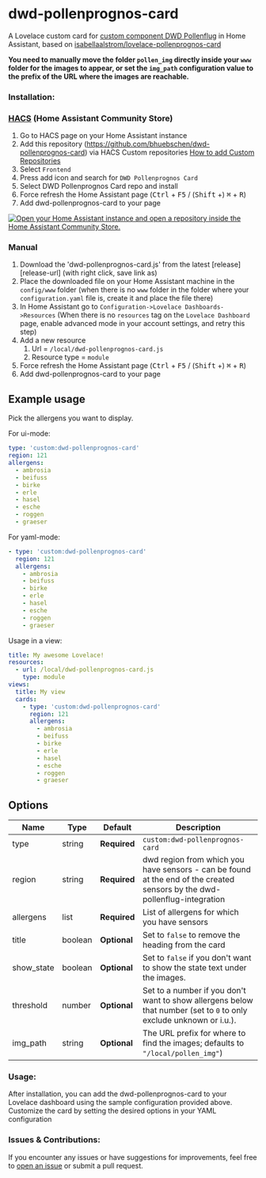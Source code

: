 # dwd-pollenprognos-card

A Lovelace custom card for [custom component DWD Pollenflug](https://github.com/mampfes/hacs_dwd_pollenflug) in Home Assistant, based on [isabellaalstrom/lovelace-pollenprognos-card](https://github.com/isabellaalstrom/lovelace-pollenprognos-card)

<b>You need to manually move the folder `pollen_img` directly inside your `www`
folder for the images to appear, or set the `img_path` configuration value to
the prefix of the URL where the images are reachable.</b>

### Installation:

### [HACS](hacs) (Home Assistant Community Store)

1. Go to HACS page on your Home Assistant instance
1. Add this repository (https://github.com/bhuebschen/dwd-pollenprognos-card) via HACS Custom repositories [How to add Custom Repositories](https://hacs.xyz/docs/faq/custom_repositories/)
1. Select `Frontend`
1. Press add icon and search for `DWD Pollenprognos Card`
1. Select DWD Pollenprognos Card repo and install
1. Force refresh the Home Assistant page (<kbd>Ctrl</kbd> + <kbd>F5</kbd> / (<kbd>Shift</kbd> +) <kbd>⌘</kbd> + <kbd>R</kbd>)
1. Add dwd-pollenprognos-card to your page

[![Open your Home Assistant instance and open a repository inside the Home Assistant Community Store.](https://my.home-assistant.io/badges/hacs_repository.svg)](https://my.home-assistant.io/redirect/hacs_repository/?owner=bhuebschen&repository=dwd-pollenprognos-card&category=plugin)

### Manual

1. Download the 'dwd-pollenprognos-card.js' from the latest [release][release-url] (with right click, save link as)
1. Place the downloaded file on your Home Assistant machine in the `config/www` folder (when there is no `www` folder in the folder where your `configuration.yaml` file is, create it and place the file there)
1. In Home Assistant go to `Configuration->Lovelace Dashboards->Resources` (When there is no `resources` tag on the `Lovelace Dashboard` page, enable advanced mode in your account settings, and retry this step)
1. Add a new resource
   1. Url = `/local/dwd-pollenprognos-card.js`
   1. Resource type = `module`
1. Force refresh the Home Assistant page (<kbd>Ctrl</kbd> + <kbd>F5</kbd> / (<kbd>Shift</kbd> +) <kbd>⌘</kbd> + <kbd>R</kbd>)
1. Add dwd-pollenprognos-card to your page

## Example usage
Pick the allergens you want to display.

For ui-mode:
```yaml
type: 'custom:dwd-pollenprognos-card'
region: 121
allergens:
  - ambrosia
  - beifuss
  - birke
  - erle
  - hasel
  - esche
  - roggen
  - graeser
```

For yaml-mode:
```yaml
- type: 'custom:dwd-pollenprognos-card'
  region: 121
  allergens:
    - ambrosia
    - beifuss
    - birke
    - erle
    - hasel
    - esche
    - roggen
    - graeser

```

Usage in a view:
```yaml
title: My awesome Lovelace!
resources:
  - url: /local/dwd-pollenprognos-card.js
    type: module
views:
  title: My view
  cards:
    - type: 'custom:dwd-pollenprognos-card'
      region: 121
      allergens:
        - ambrosia
        - beifuss
        - birke
        - erle
        - hasel
        - esche
        - roggen
        - graeser
```

## Options

| Name | Type | Default | Description
| ---- | ---- | ------- | -----------
| type | string | **Required** | `custom:dwd-pollenprognos-card`
| region | string | **Required** | dwd region from which you have sensors - can be found at the end of the created sensors by the dwd-pollenflug-integration
| allergens | list | **Required** | List of allergens for which you have sensors
| title | boolean | **Optional** | Set to `false` to remove the heading from the card
| show_state | boolean | **Optional** | Set to `false` if you don't want to show the state text under the images.
| threshold | number | **Optional** | Set to a number if you don't want to show allergens below that number (set to `0` to only exclude unknown or i.u.).
| img_path | string | **Optional** | The URL prefix for where to find the images; defaults to `"/local/pollen_img"`)

### Usage:
After installation, you can add the dwd-pollenprognos-card to your Lovelace dashboard using the sample configuration provided above. Customize the card by setting the desired options in your YAML configuration

### Issues & Contributions:
If you encounter any issues or have suggestions for improvements, feel free to [open an issue](https://github.com/bhuebschen/dwd-pollenprognos-card/issues) or submit a pull request.

<!-- Badges -->

[hacs-url]: https://github.com/hacs/integration
[hacs-image]: https://img.shields.io/badge/hacs-custom-orange.svg?style=flat-square
[gh-sponsors-url]: https://github.com/sponsors/bhuebschen
[gh-sponsors-image]: https://img.shields.io/github/sponsors/bhuebschen?style=flat-square

<!-- References -->

[home-assistant]: https://www.home-assistant.io/
[hacs]: https://hacs.xyz
[latest-release]: https://github.com/bhuebschen/dwd-pollenprognos-card/releases/latest
[ha-scripts]: https://www.home-assistant.io/docs/scripts/
[edit-readme]: https://github.com/bhuebschen/dwd-pollenprognos-card/edit/master/README.md

